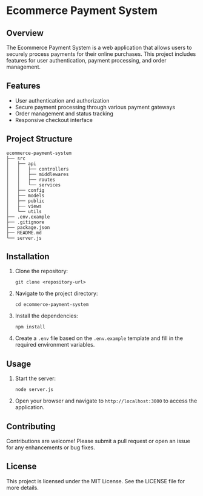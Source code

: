 # Ecommerce Payment System

## Overview
The Ecommerce Payment System is a web application that allows users to securely process payments for their online purchases. This project includes features for user authentication, payment processing, and order management.

## Features
- User authentication and authorization
- Secure payment processing through various payment gateways
- Order management and status tracking
- Responsive checkout interface

## Project Structure
```
ecommerce-payment-system
├── src
│   ├── api
│   │   ├── controllers
│   │   ├── middlewares
│   │   ├── routes
│   │   └── services
│   ├── config
│   ├── models
│   ├── public
│   ├── views
│   └── utils
├── .env.example
├── .gitignore
├── package.json
├── README.md
└── server.js
```

## Installation
1. Clone the repository:
   ```
   git clone <repository-url>
   ```
2. Navigate to the project directory:
   ```
   cd ecommerce-payment-system
   ```
3. Install the dependencies:
   ```
   npm install
   ```
4. Create a `.env` file based on the `.env.example` template and fill in the required environment variables.

## Usage
1. Start the server:
   ```
   node server.js
   ```
2. Open your browser and navigate to `http://localhost:3000` to access the application.

## Contributing
Contributions are welcome! Please submit a pull request or open an issue for any enhancements or bug fixes.

## License
This project is licensed under the MIT License. See the LICENSE file for more details.